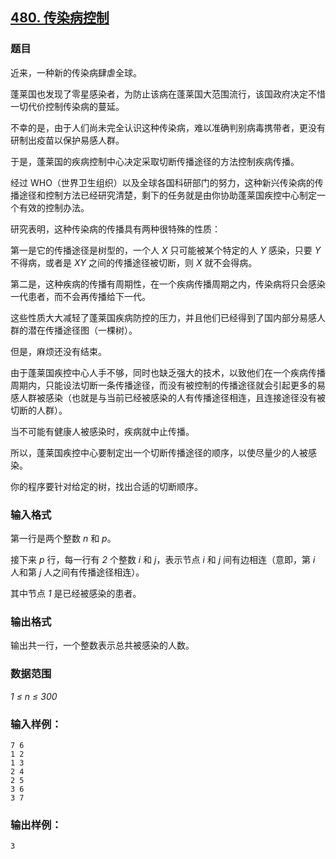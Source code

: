 ## [480. 传染病控制](https://www.acwing.com/problem/content/482/)

### 题目

近来，一种新的传染病肆虐全球。

蓬莱国也发现了零星感染者，为防止该病在蓬莱国大范围流行，该国政府决定不惜一切代价控制传染病的蔓延。

不幸的是，由于人们尚未完全认识这种传染病，难以准确判别病毒携带者，更没有研制出疫苗以保护易感人群。

于是，蓬莱国的疾病控制中心决定采取切断传播途径的方法控制疾病传播。

经过 WHO（世界卫生组织）以及全球各国科研部门的努力，这种新兴传染病的传播途径和控制方法已经研究清楚，剩下的任务就是由你协助蓬莱国疾控中心制定一个有效的控制办法。

研究表明，这种传染病的传播具有两种很特殊的性质：

第一是它的传播途径是树型的，一个人 *X* 只可能被某个特定的人 *Y* 感染，只要 *Y* 不得病，或者是 *XY* 之间的传播途径被切断，则 *X* 就不会得病。

第二是，这种疾病的传播有周期性，在一个疾病传播周期之内，传染病将只会感染一代患者，而不会再传播给下一代。

这些性质大大减轻了蓬莱国疾病防控的压力，并且他们已经得到了国内部分易感人群的潜在传播途径图（一棵树）。

但是，麻烦还没有结束。

由于蓬莱国疾控中心人手不够，同时也缺乏强大的技术，以致他们在一个疾病传播周期内，只能设法切断一条传播途径，而没有被控制的传播途径就会引起更多的易感人群被感染（也就是与当前已经被感染的人有传播途径相连，且连接途径没有被切断的人群）。

当不可能有健康人被感染时，疾病就中止传播。

所以，蓬莱国疾控中心要制定出一个切断传播途径的顺序，以使尽量少的人被感染。

你的程序要针对给定的树，找出合适的切断顺序。

### 输入格式

第一行是两个整数 *n* 和 *p*。

接下来 *p* 行，每一行有 *2* 个整数 *i* 和 *j*，表示节点 *i* 和 *j* 间有边相连（意即，第 *i* 人和第 *j* 人之间有传播途径相连）。

其中节点 *1* 是已经被感染的患者。

### 输出格式

输出共一行，一个整数表示总共被感染的人数。

### 数据范围

*1 ≤ n ≤ 300*

### 输入样例：

```
7 6
1 2
1 3
2 4
2 5
3 6
3 7
```

### 输出样例：

```
3
```
